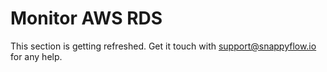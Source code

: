 # Monitor AWS RDS

This section is getting refreshed. Get it touch with [support@snappyflow.io](mailto:support@snappyflow.io) for any help.